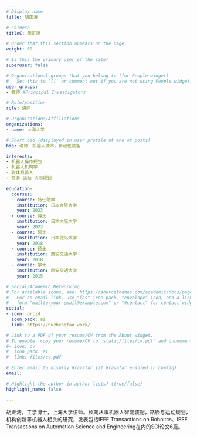 ```yaml
---
# Display name
title: 胡正涛

# Chinese
titleC: 胡正涛

# Order that this section appears on the page.
weight: 60

# Is this the primary user of the site?
superuser: false

# Organizational groups that you belong to (for People widget)
#   Set this to `[]` or comment out if you are not using People widget.
user_groups:
- 教师 #Principal Investigators

# Role/position
role: 讲师

# Organizations/Affiliations
organizations:
- name: 上海大学

# Short bio (displayed in user profile at end of posts)
bio: 讲师，机器人技术，自动化装备

interests:
- 机器人操作规划
- 机器人机构学
- 软体机器人
- 任务-运动 协同规划

education:
  courses:
  - course: 特任助教
    institution: 日本大阪大学
    year: 2023
  - course: 博士
    institution: 日本大阪大学
    year: 2022
  - course: 硕士
    institution: 日本德岛大学
    year: 2018
  - course: 硕士
    institution: 西安交通大学
    year: 2018
  - course: 学士
    institution: 西安交通大学
    year: 2015

# Social/Academic Networking
# For available icons, see: https://sourcethemes.com/academic/docs/page-builder/#icons
#   For an email link, use "fas" icon pack, "envelope" icon, and a link in the
#   form "mailto:your-email@example.com" or "#contact" for contact widget.
social:
- icon: orcid
  icon_pack: ai
  link: https://huzhengtao.work/

# Link to a PDF of your resume/CV from the About widget.
# To enable, copy your resume/CV to `static/files/cv.pdf` and uncomment the lines below.
#- icon: cv
#  icon_pack: ai
#  link: files/cv.pdf

# Enter email to display Gravatar (if Gravatar enabled in Config)
email:

# Highlight the author in author lists? (true/false)
highlight_name: false

---
```


胡正涛，工学博士，上海大学讲师。长期从事机器人智能装配，路径与运动规划，机构创新等机器人相关的研究，发表包括IEEE Transactions on Roboitcs、IEEE Transactions on Automation Science and Engineering在内的SCI论文6篇。